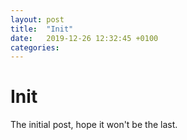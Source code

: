 ```yaml
---
layout: post
title:  "Init"
date:   2019-12-26 12:32:45 +0100
categories:
---
```

# Init
The initial post, hope it won't be the last.
